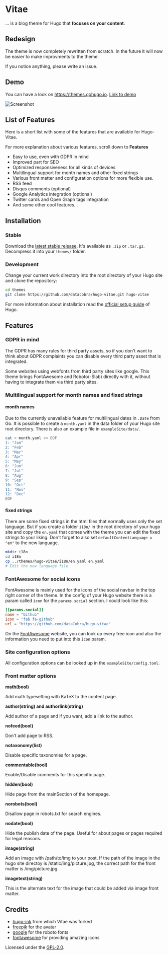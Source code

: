# Vitae
... is a blog theme for Hugo that **focuses on your content**.

## Redesign

The theme is now completely rewritten from scratch. In the future it will now
be easier to make improvments to the theme.

If you notice anything, please write an issue.

## Demo

You can have a look on https://themes.gohugo.io.
[Link to demo](https://themes.gohugo.io/theme/hugo-vitae/)

![Screenshot](https://raw.githubusercontent.com/dataCobra/hugo-vitae/master/images/screenshot.png)

## List of Features

Here is a short list with some of the features that are available for
Hugo-Vitae.

For more explanation about various features, scroll down to **Features**

* Easy to use, even with GDPR in mind
* Improved <head> part for SEO
* Optimized responsiveness for all kinds of devices
* Multilingual support for month names and other fixed strings
* Various front matter and configuration options for more flexible use.
* RSS feed
* Disqus comments (optional)
* Google Analytics integration (optional)
* Twitter cards and Open Graph tags integration
* And some other cool features...

## Installation

### Stable

Download the [latest stable release](https://github.com/dataCobra/hugo-vitae/releases/latest).
It's available as `.zip` or `.tar.gz`. Decompress it into your `themes/` folder.

### Development

Change your current work directory into the root directory of your Hugo site
and clone the repository:

```sh
cd themes
git clone https://github.com/datacobra/hugo-vitae.git hugo-vitae
```

For more information about installation read the
[official setup guide](https://gohugo.io/overview/installing/) of Hugo.

## Features

### GDPR in mind

The GDPR has many rules for third party assets, so if you don't want to think
about GDPR complaints you can disable every third party asset that is
integrated.

Some websites using webfonts from third party sites like google. This theme
brings FontAwesome and Roboto(-Slab) directly with it, without having to
integrate them via third party sites.

### Multilingual support for month names and fixed strings

#### month names

Due to the currently unavailable feature for multilingual dates in `.Date`
from Go. It is possible to create a `month.yaml` in the data folder of your
Hugo site root directory. There is also an example file in
`exampleSite/data/`.

```sh
cat > month.yaml << EOF
1: "Jan"
2: "Feb"
3: "Mar"
4: "Apr"
5: "May"
6: "Jun"
7: "Jul"
8: "Aug"
9: "Sep"
10: "Oct"
11: "Nov"
12: "Dec"
EOF
```

#### fixed strings

There are some fixed strings in the html files that normally uses only the set
language. But if you create a folder `i18n/` in the root directory of your
hugo site and copy the `en.yaml` that comes with the theme you can edit the
fixed strings to your liking. Don't forget to also set
`defaultContentLanguage = "en"` to the new language.

```sh
mkdir i18n
cd i18n
cp ../themes/hugo-vitae/i18n/en.yaml en.yaml
# Edit the new language file
```

### FontAwesome for social icons

FontAwesome is mainly used for the icons of the social navbar in the top right
corner of the theme. In the config of your Hugo website there is a param
called `icon` for the `params.social` section. I could look like this:

```toml
[[params.social]]
name = "Github"
icon = "fab fa-github"
url = "https://github.com/dataCobra/hugo-vitae"
```

On the [FontAwesome](https://fontawesome.com) website, you can look up every
free icon and also the information you need to put into this `icon` param.

### Site configuration options

All configuration options can be looked up in the `exampleSite/config.toml`.

### Front matter options

**math(bool)**

Add math typesetting with KaTeX to the content page.

**author(string) and authorlink(string)**

Add author of a page and if you want, add a link to the author.

**nofeed(bool)**

Don't add page to RSS.

**notaxonomy(list)**

Disable specific taxonomies for a page.

**commentable(bool)**

Enable/Disable comments for this specific page.

**hidden(bool)**

Hide page from the mainSection of the homepage.

**norobots(bool)**

Disallow page in robots.txt for search engines.

**nodate(bool)**

Hide the publish date of the page. Useful for about pages or pages required for
legal reasons.

**image(string)**

Add an image with /path/to/img to your post. If the path of the image in the
hugo site directoy is /static/img/picture.jpg, the correct path for the front
matter is /img/picture.jpg.

**imagetext(string)**

This is the alternate text for the image that could be added via image front
matter.

## Credits

* [hugo-ink](https://github.com/knadh/hugo-ink) from which Vitae was forked
* [freepik](https://www.freepik.com) for the avatar
* [google](https://fonts.google.com/specimen/Roboto) for the roboto fonts
* [fontawesome](https://fontawesome.com) for providing amazing icons

Licensed under the [GPL-2.0](https://raw.githubusercontent.com/dataCobra/hugo-vitae/master/LICENSE.md).
